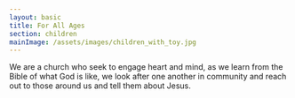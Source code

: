 ```yaml
---
layout: basic
title: For All Ages
section: children
mainImage: /assets/images/children_with_toy.jpg
---
```

We are a church who seek to engage heart and mind, as we learn from the Bible of what God is like, we look after one another in community and reach out to those around us and tell them about Jesus.